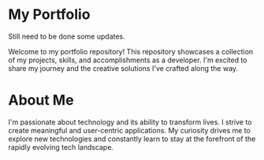 # My Portfolio
Still need to be done some updates. 


Welcome to my portfolio repository! This repository showcases a collection of my projects, skills, and accomplishments as a developer. I'm excited to share my journey and the creative solutions I've crafted along the way.

# About Me
I'm passionate about technology and its ability to transform lives. I strive to create meaningful and user-centric applications. My curiosity drives me to explore new technologies and constantly learn to stay at the forefront of the rapidly evolving tech landscape.
